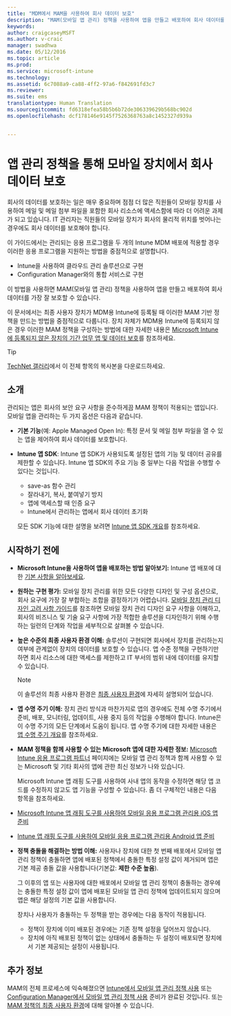 ```yaml
---
title: "MDM에서 MAM을 사용하여 회사 데이터 보호"
description: "MAM(모바일 앱 관리) 정책을 사용하여 앱을 만들고 배포하여 회사 데이터를 최상으로 보호합니다."
keywords: 
author: craigcaseyMSFT
ms.author: v-craic
manager: swadhwa
ms.date: 05/12/2016
ms.topic: article
ms.prod: 
ms.service: microsoft-intune
ms.technology: 
ms.assetid: 6c7088a9-ca88-4ff2-97a6-f842691fd3c7
ms.reviewer: 
ms.suite: ems
translationtype: Human Translation
ms.sourcegitcommit: fd6318efea58b5b6b72de306339629b568bc902d
ms.openlocfilehash: dcf178146e9145f7526368763a8c1452327d939a


---
```


# 앱 관리 정책을 통해 모바일 장치에서 회사 데이터 보호
회사의 데이터를 보호하는 일은 매우 중요하며 점점 더 많은 직원들이 모바일 장치를 사용하여 메일 및 메일 첨부 파일을 포함한 회사 리소스에 액세스함에 따라 더 어려운 과제가 되고 있습니다. IT 관리자는 직원들의 모바일 장치가 회사의 물리적 위치를 벗어나는 경우에도 회사 데이터를 보호해야 합니다.

이 가이드에서는 관리되는 응용 프로그램을 두 개의 Intune MDM 배포에 적용할 경우 이러한 응용 프로그램을 지원하는 방법을 중점적으로 설명합니다.

- Intune을 사용하여 클라우드 관리 솔루션으로 구현
- Configuration Manager와의 통합 서비스로 구현

이 방법을 사용하면 MAM(모바일 앱 관리) 정책을 사용하여 앱을 만들고 배포하여 회사 데이터를 가장 잘 보호할 수 있습니다.

이 문서에서는 최종 사용자 장치가 MDM용 Intune에 등록될 때 이러한 MAM 기반 정책을 만드는 방법을 중점적으로 다룹니다. 장치 자체가 MDM용 Intune에 등록되지 않은 경우 이러한 MAM 정책을 구성하는 방법에 대한 자세한 내용은 [Microsoft Intune에 등록되지 않은 장치의 기간 업무 앱 및 데이터 보호](https://docs.microsoft.com/intune/deploy-use/protect-line-of-business-apps-and-data-on-devices-not-enrolled-in-microsoft-intune)를 참조하세요.

> [!TIP]
> [TechNet 갤러리](https://gallery.technet.microsoft.com/Protect-Company-Data-on-d972f4f4/file/154240/1/Protect%20Company%20Data%20on%20Mobile%20Devices%20through%20Application%20Management%20Policies.pdf)에서 이 전체 항목의 복사본을 다운로드하세요.

## 소개
관리되는 앱은 회사의 보안 요구 사항을 준수하게끔 MAM 정책이 적용되는 앱입니다. 모바일 앱을 관리하는 두 가지 옵션은 다음과 같습니다.
- **기본 기능**(예: Apple Managed Open In): 특정 문서 및 메일 첨부 파일을 열 수 있는 앱을 제어하여 회사 데이터를 보호합니다.
- **Intune 앱 SDK**: Intune 앱 SDK가 사용되도록 설정된 앱의 기능 및 데이터 공유를 제한할 수 있습니다. Intune 앱 SDK의 주요 기능 중 일부는 다음 작업을 수행할 수 있다는 것입니다.
  - save-as 함수 관리
  - 잘라내기, 복사, 붙여넣기 방지
  - 앱에 액세스할 때 인증 요구
  - Intune에서 관리하는 앱에서 회사 데이터 초기화

  모든 SDK 기능에 대한 설명을 보려면 [Intune 앱 SDK 개요](https://docs.microsoft.com/intune/develop/intune-app-sdk)를 참조하세요.

## 시작하기 전에
- **Microsoft Intune을 사용하여 앱을 배포하는 방법 알아보기:**  Intune 앱 배포에 대한 [기본 사항을 알아보세요](https://docs.microsoft.com/intune/understand-explore/get-started-with-a-30-day-trial-of-microsoft-intune).

- **원하는 구현 평가:** 모바일 장치 관리를 위한 모든 다양한 디자인 및 구성 옵션으로, 회사 요구에 가장 잘 부합하는 조합을 결정하기가 어렵습니다. [모바일 장치 관리 디자인 고려 사항 가이드](https://docs.microsoft.com/enterprise-mobility/Solutions/mdm-design-considerations-guide)를 참조하면 모바일 장치 관리 디자인 요구 사항을 이해하고, 회사의 비즈니스 및 기술 요구 사항에 가장 적합한 솔루션을 디자인하기 위해 수행하는 일련의 단계와 작업을 세부적으로 살펴볼 수 있습니다.
- **높은 수준의 최종 사용자 환경 이해:** 솔루션이 구현되면 회사에서 장치를 관리하는지 여부에 관계없이 장치의 데이터를 보호할 수 있습니다. 앱 수준 정책을 구현하기만 하면 회사 리소스에 대한 액세스를 제한하고 IT 부서의 범위 내에 데이터를 유지할 수 있습니다.

   > [!NOTE]
   > 이 솔루션의 최종 사용자 환경은 [최종 사용자 환경](end-user-experience-mam.md)에 자세히 설명되어 있습니다.

- **앱 수명 주기 이해:** 장치 관리 방식과 마찬가지로 앱의 경우에도 전체 수명 주기에서 준비, 배포, 모니터링, 업데이트, 사용 중지 등의 작업을 수행해야 합니다. Intune은 이 수명 주기의 모든 단계에서 도움이 됩니다. 앱 수명 주기에 대한 자세한 내용은 [앱 수명 주기 개요](https://docs.microsoft.com/intune/deploy-use/overview-of-app-lifecycle-in-microsoft-intune)를 참조하세요.
- **MAM 정책을 함께 사용할 수 있는 Microsoft 앱에 대한 자세한 정보:** [Microsoft Intune 응용 프로그램 파트너](https://www.microsoft.com/en-us/cloud-platform/microsoft-intune-partners) 페이지에는 모바일 앱 관리 정책과 함께 사용할 수 있는 Microsoft 및 기타 회사의 앱에 관한 최신 정보가 나와 있습니다.

  Microsoft Intune 앱 래핑 도구를 사용하여 사내 앱의 동작을 수정하면 해당 앱 코드를 수정하지 않고도 앱 기능을 구성할 수 있습니다. 좀 더 구체적인 내용은 다음 항목을 참조하세요.
 - [Microsoft Intune 앱 래핑 도구를 사용하여 모바일 응용 프로그램 관리용 iOS 앱 준비](https://docs.microsoft.com/intune/deploy-use/prepare-ios-apps-for-mobile-application-management-with-the-microsoft-intune-app-wrapping-tool)
 - [Intune 앱 래핑 도구를 사용하여 모바일 응용 프로그램 관리용 Android 앱 준비](https://docs.microsoft.com/intune/deploy-use/prepare-android-apps-for-mobile-application-management-with-the-microsoft-intune-app-wrapping-tool)

- **정책 충돌을 해결하는 방법 이해:** 사용자나 장치에 대한 첫 번째 배포에서 모바일 앱 관리 정책이 충돌하면 앱에 배포된 정책에서 충돌한 특정 설정 값이 제거되며 앱은 기본 제공 충돌 값을 사용합니다(기본값: **제한 수준 높음**).

  그 이후의 앱 또는 사용자에 대한 배포에서 모바일 앱 관리 정책이 충돌하는 경우에는 충돌한 특정 설정 값이 앱에 배포된 모바일 앱 관리 정책에 업데이트되지 않으며 앱은 해당 설정의 기본 값을 사용합니다.

  장치나 사용자가 충돌하는 두 정책을 받는 경우에는 다음 동작이 적용됩니다.
  - 정책이 장치에 이미 배포된 경우에는 기존 정책 설정을 덮어쓰지 않습니다.
  - 장치에 아직 배포된 정책이 없는 상태에서 충돌하는 두 설정이 배포되면 장치에서 기본 제공되는 설정이 사용됩니다.

## 추가 정보
MAM의 전체 프로세스에 익숙해졌으면 [Intune에서 모바일 앱 관리 정책 사용](mam-intune.md) 또는 [Configuration Manager에서 모바일 앱 관리 정책 사용](mam-configmgr.md) 준비가 완료된 것입니다. 또는 [MAM 정책의 최종 사용자 환경](end-user-experience-mam.md)에 대해 알아볼 수 있습니다.



<!--HONumber=Nov16_HO2-->


